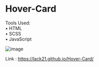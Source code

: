 # Hover-Card

Tools Used:  
  • HTML  
  • SCSS  
  • JavaScript  
  
![image](https://user-images.githubusercontent.com/100687592/223102081-8b266027-87d1-47e4-8e5b-e5e1b9731149.png)

Link : https://lack21.github.io/Hover-Card/
